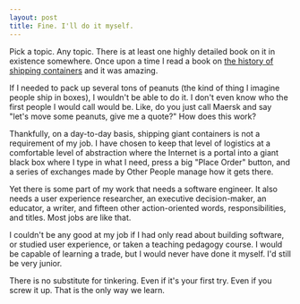 ```yaml
---
layout: post
title: Fine. I'll do it myself. 
---
```


Pick a topic. Any topic. There is at least one highly detailed book on it in existence somewhere. Once upon a time I read a book on [the history of shipping containers](https://www.amazon.com/Box-Shipping-Container-Smaller-Economy/dp/0691136408) and it was amazing.

If I needed to pack up several tons of peanuts (the kind of thing I imagine people ship in boxes), I wouldn't be able to do it. I don't even know who the first people I would call would be. Like, do you just call Maersk and say "let's move some peanuts, give me a quote?" How does this work?

Thankfully, on a day-to-day basis, shipping giant containers is not a requirement of my job. I have chosen to keep that level of logistics at a comfortable level of abstraction where the Internet is a portal into a giant black box where I type in what I need, press a big "Place Order" button, and a series of exchanges made by Other People manage how it gets there. 

Yet there is some part of my work that needs a software engineer. It also needs a user experience researcher, an executive decision-maker, an educator, a writer, and fifteen other action-oriented words, responsibilities, and titles. Most jobs are like that. 

I couldn't be any good at my job if I had only read about building software, or studied user experience, or taken a teaching pedagogy course. I would be capable of learning a trade, but I would never have done it myself. I'd still be very junior. 

There is no substitute for tinkering. Even if it's your first try. Even if you screw it up. That is the only way we learn.
